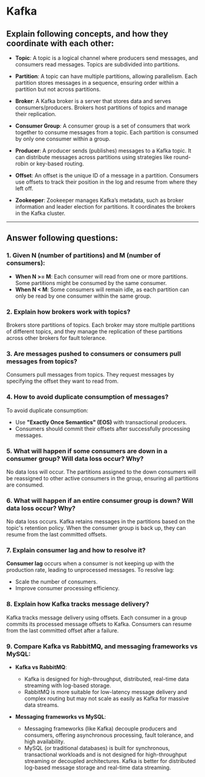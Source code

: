 # Kafka

## Explain following concepts, and how they coordinate with each other:
- **Topic**: A topic is a logical channel where producers send messages, and consumers read messages. Topics are subdivided into partitions.

- **Partition**: A topic can have multiple partitions, allowing parallelism. Each partition stores messages in a sequence, ensuring order within a partition but not across partitions.

- **Broker**: A Kafka broker is a server that stores data and serves consumers/producers. Brokers host partitions of topics and manage their replication.

- **Consumer Group**: A consumer group is a set of consumers that work together to consume messages from a topic. Each partition is consumed by only one consumer within a group.

- **Producer**: A producer sends (publishes) messages to a Kafka topic. It can distribute messages across partitions using strategies like round-robin or key-based routing.

- **Offset**: An offset is the unique ID of a message in a partition. Consumers use offsets to track their position in the log and resume from where they left off.

- **Zookeeper**: Zookeeper manages Kafka’s metadata, such as broker information and leader election for partitions. It coordinates the brokers in the Kafka cluster.

---

## Answer following questions:

### 1. Given N (number of partitions) and M (number of consumers):
- **When N >= M**: Each consumer will read from one or more partitions. Some partitions might be consumed by the same consumer.
- **When N < M**: Some consumers will remain idle, as each partition can only be read by one consumer within the same group.

### 2. Explain how brokers work with topics?
Brokers store partitions of topics. Each broker may store multiple partitions of different topics, and they manage the replication of these partitions across other brokers for fault tolerance.

### 3. Are messages pushed to consumers or consumers pull messages from topics?
Consumers pull messages from topics. They request messages by specifying the offset they want to read from.

### 4. How to avoid duplicate consumption of messages?
To avoid duplicate consumption:
- Use **"Exactly Once Semantics" (EOS)** with transactional producers.
- Consumers should commit their offsets after successfully processing messages.

### 5. What will happen if some consumers are down in a consumer group? Will data loss occur? Why?
No data loss will occur. The partitions assigned to the down consumers will be reassigned to other active consumers in the group, ensuring all partitions are consumed.

### 6. What will happen if an entire consumer group is down? Will data loss occur? Why?
No data loss occurs. Kafka retains messages in the partitions based on the topic's retention policy. When the consumer group is back up, they can resume from the last committed offsets.

### 7. Explain consumer lag and how to resolve it?
**Consumer lag** occurs when a consumer is not keeping up with the production rate, leading to unprocessed messages. To resolve lag:
- Scale the number of consumers.
- Improve consumer processing efficiency.

### 8. Explain how Kafka tracks message delivery?
Kafka tracks message delivery using offsets. Each consumer in a group commits its processed message offsets to Kafka. Consumers can resume from the last committed offset after a failure.

### 9. Compare Kafka vs RabbitMQ, and messaging frameworks vs MySQL:
- **Kafka vs RabbitMQ**:
    - Kafka is designed for high-throughput, distributed, real-time data streaming with log-based storage.
    - RabbitMQ is more suitable for low-latency message delivery and complex routing but may not scale as easily as Kafka for massive data streams.

- **Messaging frameworks vs MySQL**:
    - Messaging frameworks (like Kafka) decouple producers and consumers, offering asynchronous processing, fault tolerance, and high availability.
    - MySQL (or traditional databases) is built for synchronous, transactional workloads and is not designed for high-throughput streaming or decoupled architectures. Kafka is better for distributed log-based message storage and real-time data streaming.
